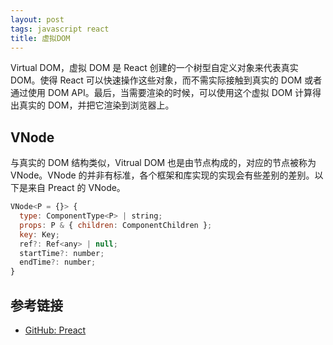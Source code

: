 ```yaml
---
layout: post
tags: javascript react
title: 虚拟DOM
---
```


Virtual DOM，虚拟 DOM 是 React 创建的一个树型自定义对象来代表真实 DOM。使得 React 可以快速操作这些对象，而不需实际接触到真实的 DOM 或者通过使用 DOM API。最后，当需要渲染的时候，可以使用这个虚拟 DOM 计算得出真实的 DOM，并把它渲染到浏览器上。

## VNode

与真实的 DOM 结构类似，Vitrual DOM 也是由节点构成的，对应的节点被称为 VNode。VNode 的并非有标准，各个框架和库实现的实现会有些差别的差别。以下是来自 Preact 的 VNode。

```js
VNode<P = {}> {
  type: ComponentType<P> | string;
  props: P & { children: ComponentChildren };
  key: Key;
  ref?: Ref<any> | null;
  startTime?: number;
  endTime?: number;
}
```

## 参考链接

- [GitHub: Preact](https://github.com/preactjs/preact)
